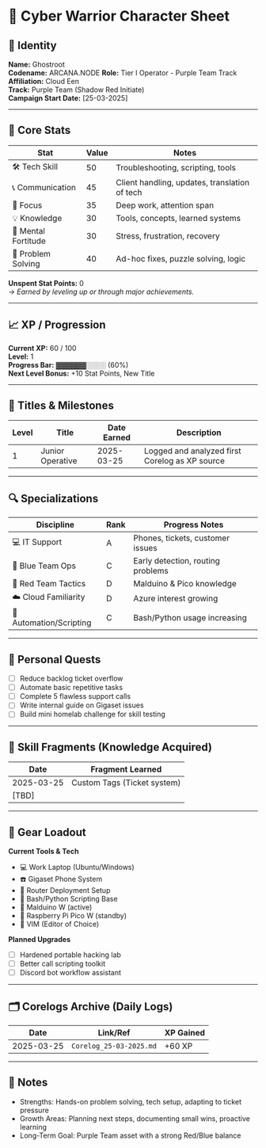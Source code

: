 # 🧠 Cyber Warrior Character Sheet

## 🪪 Identity
**Name:** Ghostroot  
**Codename:** ARCANA.NODE 
**Role:** Tier I Operator - Purple Team Track 
**Affiliation:** Cloud Een  
**Track:** Purple Team (Shadow Red Initiate)  
**Campaign Start Date:** [25-03-2025]

---

## 🧱 Core Stats

| Stat                | Value | Notes |
|---------------------|-------|-------|
| 🛠️ Tech Skill        | 50    | Troubleshooting, scripting, tools |
| 📞 Communication      | 45    | Client handling, updates, translation of tech |
| 🧠 Focus             | 35    | Deep work, attention span |
| 💡 Knowledge         | 30    | Tools, concepts, learned systems |
| 🧘 Mental Fortitude  | 30    | Stress, frustration, recovery |
| 🧩 Problem Solving   | 40    | Ad-hoc fixes, puzzle solving, logic |

**Unspent Stat Points:** 0  
*→ Earned by leveling up or through major achievements.*

---

## 📈 XP / Progression

**Current XP:** 60 / 100  
**Level:** 1  
**Progress Bar:** ▓▓▓▓▓▓░░░░ (60%)  
**Next Level Bonus:** +10 Stat Points, New Title

---

## 🏅 Titles & Milestones

| Level | Title                  | Date Earned | Description |
|-------|------------------------|-------------|-------------|
| 1     | Junior Operative       | 2025-03-25  | Logged and analyzed first Corelog as XP source |

---

## 🔍 Specializations

| Discipline          | Rank | Progress Notes |
|---------------------|------|----------------|
| 💻 IT Support        | A    | Phones, tickets, customer issues |
| 🔵 Blue Team Ops     | C    | Early detection, routing problems |
| 🔴 Red Team Tactics  | D    | Malduino & Pico knowledge |
| ☁️ Cloud Familiarity | D    | Azure interest growing |
| 🧪 Automation/Scripting | C | Bash/Python usage increasing |

---

## 🎯 Personal Quests

- [ ] Reduce backlog ticket overflow
- [ ] Automate basic repetitive tasks
- [ ] Complete 5 flawless support calls
- [ ] Write internal guide on Gigaset issues
- [ ] Build mini homelab challenge for skill testing

---

## 🧠 Skill Fragments (Knowledge Acquired)

| Date       | Fragment Learned            |
|------------|-----------------------------|
| 2025-03-25 | Custom Tags (Ticket system) |
| [TBD]      |                             |

---

## 🎒 Gear Loadout

**Current Tools & Tech**
- 💻 Work Laptop (Ubuntu/Windows)
- ☎️ Gigaset Phone System
- 📡 Router Deployment Setup
- 🐍 Bash/Python Scripting Base
- 🐤 Malduino W (active)
- 🐤 Raspberry Pi Pico W (standby)
- 🔐 VIM (Editor of Choice)

**Planned Upgrades**
- [ ] Hardened portable hacking lab
- [ ] Better call scripting toolkit
- [ ] Discord bot workflow assistant

---

## 🗂️ Corelogs Archive (Daily Logs)

| Date       | Link/Ref         | XP Gained |
|------------|------------------|-----------|
| 2025-03-25 | `Corelog_25-03-2025.md` | +60 XP     |

---

## 📜 Notes

- Strengths: Hands-on problem solving, tech setup, adapting to ticket pressure
- Growth Areas: Planning next steps, documenting small wins, proactive learning
- Long-Term Goal: Purple Team asset with a strong Red/Blue balance

